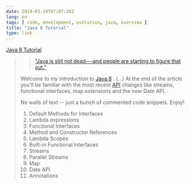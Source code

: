 ```yaml
---
date: 2014-03-19T07:07:28Z
lang: en
tags: [ code, development, evolution, java, overview ]
title: "Java 8 Tutorial"
type: link
---
```


[Java 8 Tutorial](http://winterbe.com/posts/2014/03/16/java-8-tutorial/)

> > ["Java is still not dead---and people are starting to figure that
> > out."](https://twitter.com/mreinhold/status/429603588525281280)
>
> Welcome to my introduction to [Java 8](https://jdk8.java.net/) . (...)
> At the end of the article you'll be familiar with the most recent
> [API](http://download.java.net/jdk8/docs/api/) changes like streams,
> functional interfaces, map extensions and the new Date API.
>
> No walls of text -- just a bunch of commented code snippets. Enjoy!
>
> 1.   Default Methods for Interfaces
> 2.   Lambda expressions
> 3.   Functional Interfaces
> 4.   Method and Constructor References
> 5.   Lambda Scopes
> 6.   Built-in Functional Interfaces
> 7.   Streams
> 8.   Parallel Streams
> 9.   Map
> 10.  Date API
> 11.  Annotations


